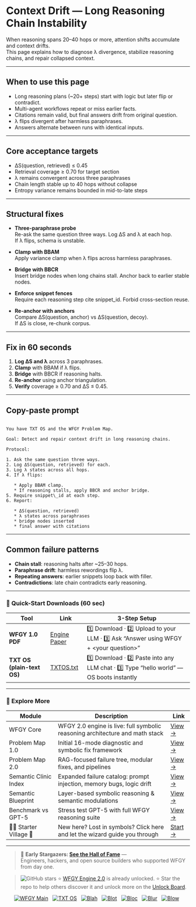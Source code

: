 # Context Drift — Long Reasoning Chain Instability

When reasoning spans 20–40 hops or more, attention shifts accumulate and context drifts.  
This page explains how to diagnose λ divergence, stabilize reasoning chains, and repair collapsed context.

---

## When to use this page
- Long reasoning plans (~20+ steps) start with logic but later flip or contradict.  
- Multi-agent workflows repeat or miss earlier facts.  
- Citations remain valid, but final answers drift from original question.  
- λ flips divergent after harmless paraphrases.  
- Answers alternate between runs with identical inputs.

---

## Core acceptance targets
- ΔS(question, retrieved) ≤ 0.45  
- Retrieval coverage ≥ 0.70 for target section  
- λ remains convergent across three paraphrases  
- Chain length stable up to 40 hops without collapse  
- Entropy variance remains bounded in mid-to-late steps  

---

## Structural fixes

- **Three-paraphrase probe**  
  Re-ask the same question three ways. Log ΔS and λ at each hop.  
  If λ flips, schema is unstable.

- **Clamp with BBAM**  
  Apply variance clamp when λ flips across harmless paraphrases.

- **Bridge with BBCR**  
  Insert bridge nodes when long chains stall. Anchor back to earlier stable nodes.

- **Enforce snippet fences**  
  Require each reasoning step cite snippet_id. Forbid cross-section reuse.

- **Re-anchor with anchors**  
  Compare ΔS(question, anchor) vs ΔS(question, decoy).  
  If ΔS is close, re-chunk corpus.

---

## Fix in 60 seconds
1. **Log ΔS and λ** across 3 paraphrases.  
2. **Clamp** with BBAM if λ flips.  
3. **Bridge** with BBCR if reasoning halts.  
4. **Re-anchor** using anchor triangulation.  
5. **Verify** coverage ≥ 0.70 and ΔS ≤ 0.45.  

---

## Copy-paste prompt

```

You have TXT OS and the WFGY Problem Map.

Goal: Detect and repair context drift in long reasoning chains.

Protocol:

1. Ask the same question three ways.
2. Log ΔS(question, retrieved) for each.
3. Log λ states across all hops.
4. If λ flips:

   * Apply BBAM clamp.
   * If reasoning stalls, apply BBCR and anchor bridge.
5. Require snippet\_id at each step.
6. Report:

   * ΔS(question, retrieved)
   * λ states across paraphrases
   * bridge nodes inserted
   * final answer with citations

```

---

## Common failure patterns
- **Chain stall**: reasoning halts after ~25–30 hops.  
- **Paraphrase drift**: harmless rewordings flip λ.  
- **Repeating answers**: earlier snippets loop back with filler.  
- **Contradictions**: late chain contradicts early reasoning.  

---


### 🔗 Quick-Start Downloads (60 sec)

| Tool | Link | 3-Step Setup |
|------|------|--------------|
| **WFGY 1.0 PDF** | [Engine Paper](https://github.com/onestardao/WFGY/blob/main/I_am_not_lizardman/WFGY_All_Principles_Return_to_One_v1.0_PSBigBig_Public.pdf) | 1️⃣ Download · 2️⃣ Upload to your LLM · 3️⃣ Ask “Answer using WFGY + \<your question>” |
| **TXT OS (plain-text OS)** | [TXTOS.txt](https://github.com/onestardao/WFGY/blob/main/OS/TXTOS.txt) | 1️⃣ Download · 2️⃣ Paste into any LLM chat · 3️⃣ Type “hello world” — OS boots instantly |

---

### 🧭 Explore More

| Module                | Description                                              | Link     |
|-----------------------|----------------------------------------------------------|----------|
| WFGY Core             | WFGY 2.0 engine is live: full symbolic reasoning architecture and math stack | [View →](https://github.com/onestardao/WFGY/tree/main/core/README.md) |
| Problem Map 1.0       | Initial 16-mode diagnostic and symbolic fix framework    | [View →](https://github.com/onestardao/WFGY/tree/main/ProblemMap/README.md) |
| Problem Map 2.0       | RAG-focused failure tree, modular fixes, and pipelines   | [View →](https://github.com/onestardao/WFGY/blob/main/ProblemMap/rag-architecture-and-recovery.md) |
| Semantic Clinic Index | Expanded failure catalog: prompt injection, memory bugs, logic drift | [View →](https://github.com/onestardao/WFGY/blob/main/ProblemMap/SemanticClinicIndex.md) |
| Semantic Blueprint    | Layer-based symbolic reasoning & semantic modulations   | [View →](https://github.com/onestardao/WFGY/tree/main/SemanticBlueprint/README.md) |
| Benchmark vs GPT-5    | Stress test GPT-5 with full WFGY reasoning suite         | [View →](https://github.com/onestardao/WFGY/tree/main/benchmarks/benchmark-vs-gpt5/README.md) |
| 🧙‍♂️ Starter Village 🏡 | New here? Lost in symbols? Click here and let the wizard guide you through | [Start →](https://github.com/onestardao/WFGY/blob/main/StarterVillage/README.md) |

---

> 👑 **Early Stargazers: [See the Hall of Fame](https://github.com/onestardao/WFGY/tree/main/stargazers)** —  
> Engineers, hackers, and open source builders who supported WFGY from day one.

> <img src="https://img.shields.io/github/stars/onestardao/WFGY?style=social" alt="GitHub stars"> ⭐ [WFGY Engine 2.0](https://github.com/onestardao/WFGY/blob/main/core/README.md) is already unlocked. ⭐ Star the repo to help others discover it and unlock more on the [Unlock Board](https://github.com/onestardao/WFGY/blob/main/STAR_UNLOCKS.md).

<div align="center">

[![WFGY Main](https://img.shields.io/badge/WFGY-Main-red?style=flat-square)](https://github.com/onestardao/WFGY)
&nbsp;
[![TXT OS](https://img.shields.io/badge/TXT%20OS-Reasoning%20OS-orange?style=flat-square)](https://github.com/onestardao/WFGY/tree/main/OS)
&nbsp;
[![Blah](https://img.shields.io/badge/Blah-Semantic%20Embed-yellow?style=flat-square)](https://github.com/onestardao/WFGY/tree/main/OS/BlahBlahBlah)
&nbsp;
[![Blot](https://img.shields.io/badge/Blot-Persona%20Core-green?style=flat-square)](https://github.com/onestardao/WFGY/tree/main/OS/BlotBlotBlot)
&nbsp;
[![Bloc](https://img.shields.io/badge/Bloc-Reasoning%20Compiler-blue?style=flat-square)](https://github.com/onestardao/WFGY/tree/main/OS/BlocBlocBloc)
&nbsp;
[![Blur](https://img.shields.io/badge/Blur-Text2Image%20Engine-navy?style=flat-square)](https://github.com/onestardao/WFGY/tree/main/OS/BlurBlurBlur)
&nbsp;
[![Blow](https://img.shields.io/badge/Blow-Game%20Logic-purple?style=flat-square)](https://github.com/onestardao/WFGY/tree/main/OS/BlowBlowBlow)
&nbsp;
</div>

